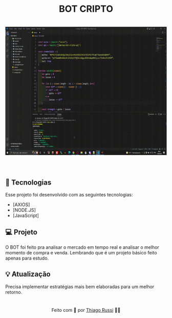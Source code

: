 <h1 align="center">
  
BOT CRIPTO

</h1>

<h1 align="center">
  
<img src="https://github.com/thiagorussi/BOT-CRIPTO/blob/master/20220613_095953.gif" width="800" height="400">

</h1>

<br/>

## 🚀 Tecnologias
Esse projeto foi desenvolvido com as seguintes tecnologias:

- [AXIOS]
- [NODE.JS]
- [JavaScript]

## 💻 Projeto
O BOT foi feito pra analisar o mercado em tempo real e analisar o melhor momento de compra e venda. Lembrando que é um projeto básico feito apenas para estudo.

## 💡 Atualização
Precisa implementar estratégias mais bem elaboradas para um melhor retorno.

# 
 <div align = "center">Feito com 🖤 por <a href="https://www.linkedin.com/in/thiago-russi-79aa3b163/">Thiago Russi</a> 👨‍💻 </div>
 
